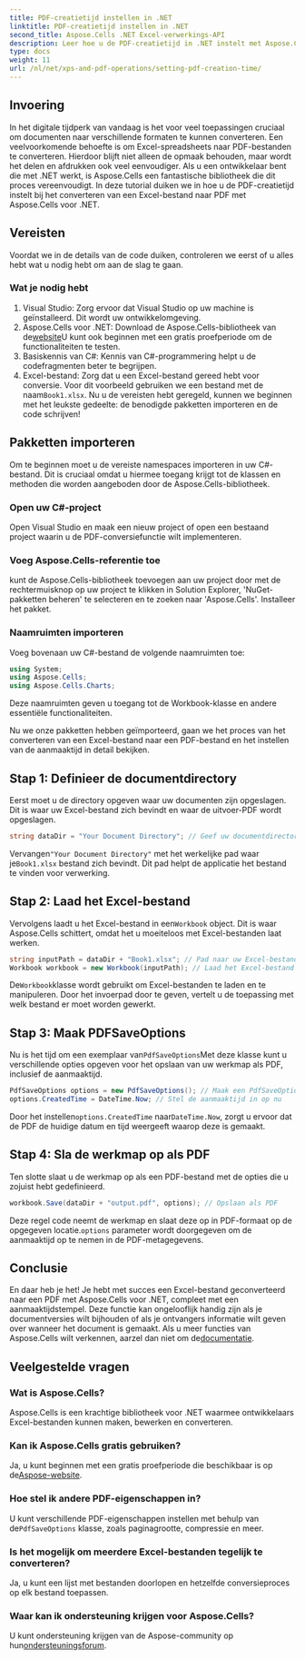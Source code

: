 ```yaml
---
title: PDF-creatietijd instellen in .NET
linktitle: PDF-creatietijd instellen in .NET
second_title: Aspose.Cells .NET Excel-verwerkings-API
description: Leer hoe u de PDF-creatietijd in .NET instelt met Aspose.Cells. Volg onze stapsgewijze handleiding voor naadloze conversie van Excel naar PDF.
type: docs
weight: 11
url: /nl/net/xps-and-pdf-operations/setting-pdf-creation-time/
---
```

## Invoering
In het digitale tijdperk van vandaag is het voor veel toepassingen cruciaal om documenten naar verschillende formaten te kunnen converteren. Een veelvoorkomende behoefte is om Excel-spreadsheets naar PDF-bestanden te converteren. Hierdoor blijft niet alleen de opmaak behouden, maar wordt het delen en afdrukken ook veel eenvoudiger. Als u een ontwikkelaar bent die met .NET werkt, is Aspose.Cells een fantastische bibliotheek die dit proces vereenvoudigt. In deze tutorial duiken we in hoe u de PDF-creatietijd instelt bij het converteren van een Excel-bestand naar PDF met Aspose.Cells voor .NET.
## Vereisten
Voordat we in de details van de code duiken, controleren we eerst of u alles hebt wat u nodig hebt om aan de slag te gaan.
### Wat je nodig hebt
1. Visual Studio: Zorg ervoor dat Visual Studio op uw machine is geïnstalleerd. Dit wordt uw ontwikkelomgeving.
2.  Aspose.Cells voor .NET: Download de Aspose.Cells-bibliotheek van de[website](https://releases.aspose.com/cells/net/)U kunt ook beginnen met een gratis proefperiode om de functionaliteiten te testen.
3. Basiskennis van C#: Kennis van C#-programmering helpt u de codefragmenten beter te begrijpen.
4.  Excel-bestand: Zorg dat u een Excel-bestand gereed hebt voor conversie. Voor dit voorbeeld gebruiken we een bestand met de naam`Book1.xlsx`.
Nu u de vereisten hebt geregeld, kunnen we beginnen met het leukste gedeelte: de benodigde pakketten importeren en de code schrijven!
## Pakketten importeren
Om te beginnen moet u de vereiste namespaces importeren in uw C#-bestand. Dit is cruciaal omdat u hiermee toegang krijgt tot de klassen en methoden die worden aangeboden door de Aspose.Cells-bibliotheek.
### Open uw C#-project
Open Visual Studio en maak een nieuw project of open een bestaand project waarin u de PDF-conversiefunctie wilt implementeren.
### Voeg Aspose.Cells-referentie toe
kunt de Aspose.Cells-bibliotheek toevoegen aan uw project door met de rechtermuisknop op uw project te klikken in Solution Explorer, 'NuGet-pakketten beheren' te selecteren en te zoeken naar 'Aspose.Cells'. Installeer het pakket.
### Naamruimten importeren
Voeg bovenaan uw C#-bestand de volgende naamruimten toe:
```csharp
using System;
using Aspose.Cells;
using Aspose.Cells.Charts;
```
Deze naamruimten geven u toegang tot de Workbook-klasse en andere essentiële functionaliteiten.

Nu we onze pakketten hebben geïmporteerd, gaan we het proces van het converteren van een Excel-bestand naar een PDF-bestand en het instellen van de aanmaaktijd in detail bekijken.
## Stap 1: Definieer de documentdirectory
Eerst moet u de directory opgeven waar uw documenten zijn opgeslagen. Dit is waar uw Excel-bestand zich bevindt en waar de uitvoer-PDF wordt opgeslagen.
```csharp
string dataDir = "Your Document Directory"; // Geef uw documentdirectory op
```
 Vervangen`"Your Document Directory"` met het werkelijke pad waar je`Book1.xlsx` bestand zich bevindt. Dit pad helpt de applicatie het bestand te vinden voor verwerking.
## Stap 2: Laad het Excel-bestand
 Vervolgens laadt u het Excel-bestand in een`Workbook` object. Dit is waar Aspose.Cells schittert, omdat het u moeiteloos met Excel-bestanden laat werken.
```csharp
string inputPath = dataDir + "Book1.xlsx"; // Pad naar uw Excel-bestand
Workbook workbook = new Workbook(inputPath); // Laad het Excel-bestand
```
 De`Workbook`klasse wordt gebruikt om Excel-bestanden te laden en te manipuleren. Door het invoerpad door te geven, vertelt u de toepassing met welk bestand er moet worden gewerkt.
## Stap 3: Maak PDFSaveOptions
 Nu is het tijd om een exemplaar van`PdfSaveOptions`Met deze klasse kunt u verschillende opties opgeven voor het opslaan van uw werkmap als PDF, inclusief de aanmaaktijd.
```csharp
PdfSaveOptions options = new PdfSaveOptions(); // Maak een PdfSaveOptions-instantie
options.CreatedTime = DateTime.Now; // Stel de aanmaaktijd in op nu
```
 Door het instellen`options.CreatedTime` naar`DateTime.Now`, zorgt u ervoor dat de PDF de huidige datum en tijd weergeeft waarop deze is gemaakt.
## Stap 4: Sla de werkmap op als PDF
Ten slotte slaat u de werkmap op als een PDF-bestand met de opties die u zojuist hebt gedefinieerd.
```csharp
workbook.Save(dataDir + "output.pdf", options); // Opslaan als PDF
```
 Deze regel code neemt de werkmap en slaat deze op in PDF-formaat op de opgegeven locatie.`options` parameter wordt doorgegeven om de aanmaaktijd op te nemen in de PDF-metagegevens.

## Conclusie
En daar heb je het! Je hebt met succes een Excel-bestand geconverteerd naar een PDF met Aspose.Cells voor .NET, compleet met een aanmaaktijdstempel. Deze functie kan ongelooflijk handig zijn als je documentversies wilt bijhouden of als je ontvangers informatie wilt geven over wanneer het document is gemaakt.
 Als u meer functies van Aspose.Cells wilt verkennen, aarzel dan niet om de[documentatie](https://reference.aspose.com/cells/net/).
## Veelgestelde vragen
### Wat is Aspose.Cells?
Aspose.Cells is een krachtige bibliotheek voor .NET waarmee ontwikkelaars Excel-bestanden kunnen maken, bewerken en converteren.
### Kan ik Aspose.Cells gratis gebruiken?
 Ja, u kunt beginnen met een gratis proefperiode die beschikbaar is op de[Aspose-website](https://releases.aspose.com/).
### Hoe stel ik andere PDF-eigenschappen in?
 U kunt verschillende PDF-eigenschappen instellen met behulp van de`PdfSaveOptions` klasse, zoals paginagrootte, compressie en meer.
### Is het mogelijk om meerdere Excel-bestanden tegelijk te converteren?
Ja, u kunt een lijst met bestanden doorlopen en hetzelfde conversieproces op elk bestand toepassen.
### Waar kan ik ondersteuning krijgen voor Aspose.Cells?
 U kunt ondersteuning krijgen van de Aspose-community op hun[ondersteuningsforum](https://forum.aspose.com/c/cells/9).